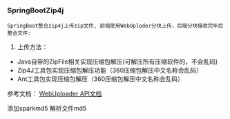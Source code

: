 ### SpringBootZip4j

`SpringBoot整合zip4j上传zip文件, 前端使用WebUploder分块上传，后端分块接收完毕后整合文件:`

1. 上传方法：
- Java自带的ZipFile相关实现压缩包解压(可解压所有压缩软件的，不会乱码)
- Zip4J工具包实现压缩包解压功能（360压缩包解压中文名称会乱码）
- Ant工具包实现压缩包解压（360压缩包解压中文名称会乱码）


参考文档：
[WebUploader API文档](http://fex.baidu.com/webuploader/doc/index.html)

添加sparkmd5 解析文件md5
